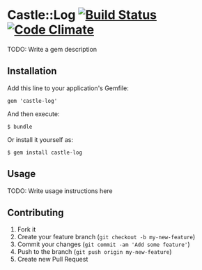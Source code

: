 # Castle::Log [![Build Status](https://travis-ci.org/code-lever/castle-log.png)](https://travis-ci.org/code-lever/castle-log) [![Code Climate](https://codeclimate.com/github/code-lever/castle-log.png)](https://codeclimate.com/github/code-lever/castle-log)

TODO: Write a gem description

## Installation

Add this line to your application's Gemfile:

    gem 'castle-log'

And then execute:

    $ bundle

Or install it yourself as:

    $ gem install castle-log

## Usage

TODO: Write usage instructions here

## Contributing

1. Fork it
2. Create your feature branch (`git checkout -b my-new-feature`)
3. Commit your changes (`git commit -am 'Add some feature'`)
4. Push to the branch (`git push origin my-new-feature`)
5. Create new Pull Request
